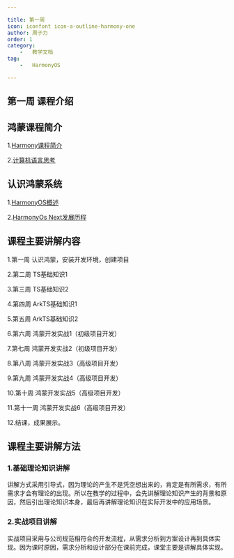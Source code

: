```yaml
---

title: 第一周 
icon: iconfont icon-a-outline-harmony-one  
author: 周子力  
order: 1  
category:
    -   教学文档  
tag:
    -   HarmonyOS

---
```

## 第一周 课程介绍

## 鸿蒙课程简介
1.[Harmony课程简介](../Harmony课程简介.md)

2.[计算机语言思考](../计算机语言思考.md)

## 认识鸿蒙系统
1.[HarmonyOS概述](../HarmonyOS概述.md)

2.[HarmonyOs Next发展历程](../HarmonyOS%20Next发展历程.md)
## 课程主要讲解内容
1.第一周 认识鸿蒙，安装开发环境，创建项目

2.第二周 TS基础知识1

3.第三周 TS基础知识2

4.第四周 ArkTS基础知识1

5.第五周 ArkTS基础知识2

6.第六周 鸿蒙开发实战1（初级项目开发）

7.第七周 鸿蒙开发实战2（初级项目开发）

8.第八周 鸿蒙开发实战3（高级项目开发）

9.第九周 鸿蒙开发实战4（高级项目开发）

10.第十周 鸿蒙开发实战5（高级项目开发）

11.第十一周 鸿蒙开发实战6（高级项目开发）

12.结课，成果展示。
## 课程主要讲解方法
### 1.基础理论知识讲解
讲解方式采用引导式，因为理论的产生不是凭空想出来的，肯定是有所需求，有所需求才会有理论的出现。所以在教学的过程中，会先讲解理论知识产生的背景和原因，然后引出理论知识本身，最后再讲解理论知识在实际开发中的应用场景。
### 2.实战项目讲解
实战项目采用与公司规范相符合的开发流程，从需求分析到方案设计再到具体实现。因为课时原因，需求分析和设计部分在课前完成，课堂主要是讲解具体实现。